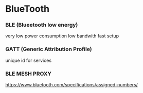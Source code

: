 # BlueTooth

### BLE (Blueetooth low energy)
very low power consumption
low bandwith
fast setup


### GATT (Generic Attribution Profile)

unique id for services



### BLE MESH PROXY



https://www.bluetooth.com/specifications/assigned-numbers/
